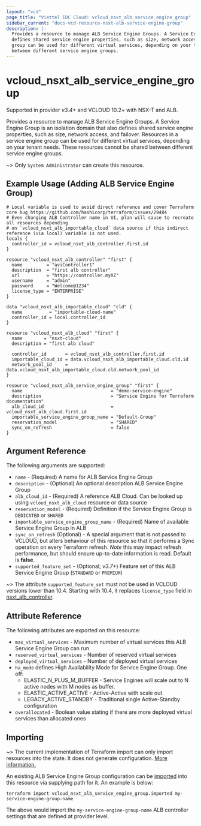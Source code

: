 ```yaml
---
layout: "vcd"
page_title: "Viettel IDC Cloud: vcloud_nsxt_alb_service_engine_group"
sidebar_current: "docs-vcd-resource-nsxt-alb-service-engine-group"
description: |-
  Provides a resource to manage ALB Service Engine Groups. A Service Engine Group is an isolation domain that also
  defines shared service engine properties, such as size, network access, and failover. Resources in a service engine
  group can be used for different virtual services, depending on your tenant needs. These resources cannot be shared
  between different service engine groups.
---
```


# vcloud\_nsxt\_alb\_service\_engine\_group

Supported in provider *v3.4+* and VCLOUD 10.2+ with NSX-T and ALB.

Provides a resource to manage ALB Service Engine Groups. A Service Engine Group is an isolation domain that also
defines shared service engine properties, such as size, network access, and failover. Resources in a service engine
group can be used for different virtual services, depending on your tenant needs. These resources cannot be shared
between different service engine groups.

~> Only `System Administrator` can create this resource.

## Example Usage (Adding ALB Service Engine Group)

```hcl
# Local variable is used to avoid direct reference and cover Terraform core bug https://github.com/hashicorp/terraform/issues/29484
# Even changing ALB Controller name in UI, plan will cause to recreate all resources depending 
# on `vcloud_nsxt_alb_importable_cloud` data source if this indirect reference (via local) variable is not used.
locals {
  controller_id = vcloud_nsxt_alb_controller.first.id
}

resource "vcloud_nsxt_alb_controller" "first" {
  name         = "aviController1"
  description  = "first alb controller"
  url          = "https://controller.myXZ"
  username     = "admin"
  password     = "Welcome@1234"
  license_type = "ENTERPRISE"
}

data "vcloud_nsxt_alb_importable_cloud" "cld" {
  name          = "importable-cloud-name"
  controller_id = local.controller_id
}

resource "vcloud_nsxt_alb_cloud" "first" {
  name        = "nsxt-cloud"
  description = "first alb cloud"

  controller_id       = vcloud_nsxt_alb_controller.first.id
  importable_cloud_id = data.vcloud_nsxt_alb_importable_cloud.cld.id
  network_pool_id     = data.vcloud_nsxt_alb_importable_cloud.cld.network_pool_id
}

resource "vcloud_nsxt_alb_service_engine_group" "first" {
  name                                 = "demo-service-engine"
  description                          = "Service Engine for Terraform documentation"
  alb_cloud_id                         = vcloud_nsxt_alb_cloud.first.id
  importable_service_engine_group_name = "Default-Group"
  reservation_model                    = "SHARED"
  sync_on_refresh                      = false
}
```

## Argument Reference

The following arguments are supported:

* `name` - (Required) A name for ALB Service Engine Group
* `description` - (Optional) An optional description ALB Service Engine Group
* `alb_cloud_id` - (Required) A reference ALB Cloud. Can be looked up using `vcloud_nsxt_alb_cloud` resource or data
  source
* `reservation_model` - (Required) Definition if the Service Engine Group is `DEDICATED` or `SHARED`
* `importable_service_engine_group_name` - (Required) Name of available Service Engine Group in ALB
* `sync_on_refresh` (Optional) - A special argument that is not passed to VCLOUD, but alters behaviour of this resource so
  that it performs a Sync operation on every Terraform refresh. *Note* this may impact refresh performance, but should
  ensure up-to-date information is read. Default is **false**.
* `supported_feature_set` - (Optional; *v3.7+*) Feature set of this ALB Service Engine Group (`STANDARD` or `PREMIUM`)

~> The attribute `supported_feature_set` must not be used in VCLOUD versions lower than 10.4. Starting with 10.4, it replaces `license_type` field in [nsxt_alb_controller](/providers/viettelidc-provider/vcloud/latest/docs/resources/nsxt_alb_controller).

## Attribute Reference

The following attributes are exported on this resource:

* `max_virtual_services` - Maximum number of virtual services this ALB Service Engine Group can run
* `reserved_virtual_services` - Number of reserved virtual services
* `deployed_virtual_services` - Number of deployed virtual services
* `ha_mode` defines High Availability Mode for Service Engine Group. One off:
  * ELASTIC_N_PLUS_M_BUFFER - Service Engines will scale out to N active nodes with M nodes as buffer.
  * ELASTIC_ACTIVE_ACTIVE - Active-Active with scale out.
  * LEGACY_ACTIVE_STANDBY - Traditional single Active-Standby configuration
* `overallocated` - Boolean value stating if there are more deployed virtual services than allocated ones

## Importing

~> The current implementation of Terraform import can only import resources into the state.
It does not generate configuration. [More information.](https://www.terraform.io/docs/import/)

An existing ALB Service Engine Group configuration can be [imported][docs-import] into this resource
via supplying path for it. An example is
below:

[docs-import]: https://www.terraform.io/docs/import/

```
terraform import vcloud_nsxt_alb_service_engine_group.imported my-service-engine-group-name
```

The above would import the `my-service-engine-group-name` ALB controller settings that are defined at provider
level.
